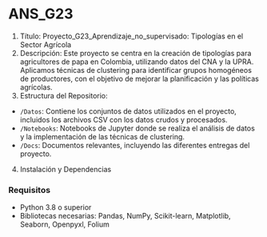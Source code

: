 # ANS_G23
1. Título: Proyecto_G23_Aprendizaje_no_supervisado: Tipologías en el Sector Agrícola
2. Descripción: Este proyecto se centra en la creación de tipologías para agricultores de papa en Colombia, utilizando datos del CNA y la UPRA. Aplicamos técnicas de clustering para identificar grupos homogéneos de productores, con el objetivo de mejorar la planificación y las políticas agrícolas.
3. Estructura del Repositorio:
- `/Datos`: Contiene los conjuntos de datos utilizados en el proyecto, incluidos los archivos CSV con los datos crudos y procesados.
- `/Notebooks`: Notebooks de Jupyter donde se realiza el análisis de datos y la implementación de las técnicas de clustering.
- `/Docs`: Documentos relevantes, incluyendo las diferentes entregas del proyecto.
4. Instalación y Dependencias
### Requisitos
- Python 3.8 o superior
- Bibliotecas necesarias: Pandas, NumPy, Scikit-learn, Matplotlib, Seaborn, Openpyxl, Folium

